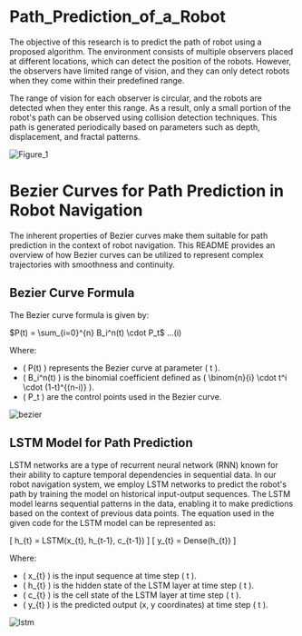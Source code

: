# Path_Prediction_of_a_Robot
The objective of this research is to predict the path of robot using a proposed algorithm. The environment consists of multiple observers placed at different locations, which can detect the position of the robots. However, the observers have limited range of vision, and they can only detect robots when they come within their predefined range.

The range of vision for each observer is circular, and the robots are detected when they enter this range. As a result, only a small portion of the robot's path can be observed using collision detection techniques. This path is generated periodically based on parameters such as depth, displacement, and fractal patterns.

![Figure_1](https://github.com/Prithwi007/Path_Prediction_of_a_Robot/assets/43519651/5ce8fbce-1a04-42cc-a112-318f9817fb6c)


# Bezier Curves for Path Prediction in Robot Navigation

The inherent properties of Bezier curves make them suitable for path prediction in the context of robot navigation. This README provides an overview of how Bezier curves can be utilized to represent complex trajectories with smoothness and continuity.

## Bezier Curve Formula

The Bezier curve formula is given by:

$P(t) = \sum_{i=0}^{n} B_i^n(t) \cdot P_t$    ...(i)

Where:
- \( P(t) \) represents the Bezier curve at parameter \( t \).
- \( B_i^n(t) \) is the binomial coefficient defined as \( \binom{n}{i} \cdot t^i \cdot (1-t)^{(n-i)} \).
- \( P_t \) are the control points used in the Bezier curve.
  
![bezier](https://github.com/Prithwi007/Path_Prediction_of_a_Robot/assets/43519651/aa5141cd-eabe-4e65-8774-1a744151868c)


## LSTM Model for Path Prediction
LSTM networks are a type of recurrent neural network (RNN) known for their ability to capture temporal dependencies in sequential data. In our robot navigation system, we employ LSTM networks to predict the robot's path by training the model on historical input-output sequences. The LSTM model learns sequential patterns in the data, enabling it to make predictions based on the context of previous data points.
The equation used in the given code for the LSTM model can be represented as:

\[ h_{t} = LSTM(x_{t}, h_{t-1}, c_{t-1}) \]
\[ y_{t} = Dense(h_{t}) \]

Where:
- \( x_{t} \) is the input sequence at time step \( t \).
- \( h_{t} \) is the hidden state of the LSTM layer at time step \( t \).
- \( c_{t} \) is the cell state of the LSTM layer at time step \( t \).
- \( y_{t} \) is the predicted output (x, y coordinates) at time step \( t \).

![lstm](https://github.com/Prithwi007/Path_Prediction_of_a_Robot/assets/43519651/da6fe9f6-4236-4328-9c33-e6d08a85f01b)


